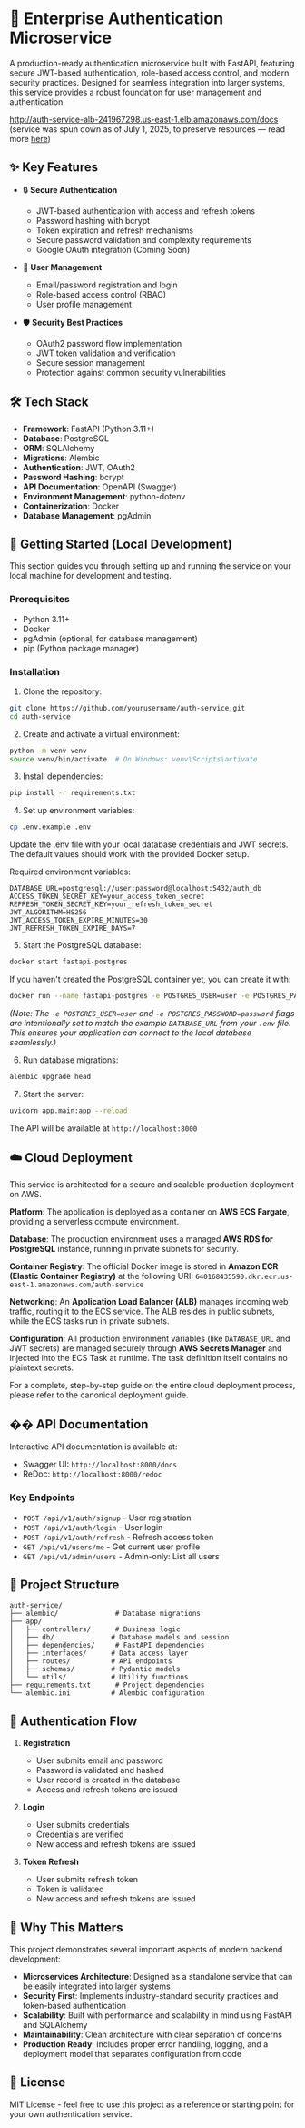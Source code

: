 # 🔐 Enterprise Authentication Microservice

A production-ready authentication microservice built with FastAPI, featuring secure JWT-based authentication, role-based access control, and modern security practices. Designed for seamless integration into larger systems, this service provides a robust foundation for user management and authentication.

http://auth-service-alb-241967298.us-east-1.elb.amazonaws.com/docs (service was spun down as of July 1, 2025, to preserve resources — read more [here](https://medium.com/@vallab.karanam/how-i-brought-my-aws-ecs-bill-from-45-to-almost-0-without-sacrificing-my-architecture-aeb75058af8c))

## ✨ Key Features

- 🔒 **Secure Authentication**

  - JWT-based authentication with access and refresh tokens
  - Password hashing with bcrypt
  - Token expiration and refresh mechanisms
  - Secure password validation and complexity requirements
  - Google OAuth integration (Coming Soon)

- 👥 **User Management**

  - Email/password registration and login
  - Role-based access control (RBAC)
  - User profile management

- 🛡️ **Security Best Practices**
  - OAuth2 password flow implementation
  - JWT token validation and verification
  - Secure session management
  - Protection against common security vulnerabilities

## 🛠️ Tech Stack

- **Framework**: FastAPI (Python 3.11+)
- **Database**: PostgreSQL
- **ORM**: SQLAlchemy
- **Migrations**: Alembic
- **Authentication**: JWT, OAuth2
- **Password Hashing**: bcrypt
- **API Documentation**: OpenAPI (Swagger)
- **Environment Management**: python-dotenv
- **Containerization**: Docker
- **Database Management**: pgAdmin

## 🚀 Getting Started (Local Development)

This section guides you through setting up and running the service on your local machine for development and testing.

### Prerequisites

- Python 3.11+
- Docker
- pgAdmin (optional, for database management)
- pip (Python package manager)

### Installation

1. Clone the repository:

```bash
git clone https://github.com/yourusername/auth-service.git
cd auth-service
```

2. Create and activate a virtual environment:

```bash
python -m venv venv
source venv/bin/activate  # On Windows: venv\Scripts\activate
```

3. Install dependencies:

```bash
pip install -r requirements.txt
```

4. Set up environment variables:

```bash
cp .env.example .env
```

Update the .env file with your local database credentials and JWT secrets. The default values should work with the provided Docker setup.

Required environment variables:

```env
DATABASE_URL=postgresql://user:password@localhost:5432/auth_db
ACCESS_TOKEN_SECRET_KEY=your_access_token_secret
REFRESH_TOKEN_SECRET_KEY=your_refresh_token_secret
JWT_ALGORITHM=HS256
JWT_ACCESS_TOKEN_EXPIRE_MINUTES=30
JWT_REFRESH_TOKEN_EXPIRE_DAYS=7
```

5. Start the PostgreSQL database:

```bash
docker start fastapi-postgres
```

If you haven't created the PostgreSQL container yet, you can create it with:

```bash
docker run --name fastapi-postgres -e POSTGRES_USER=user -e POSTGRES_PASSWORD=password -e POSTGRES_DB=auth_db -p 5432:5432 -d postgres
```

*(Note: The `-e POSTGRES_USER=user` and `-e POSTGRES_PASSWORD=password` flags are intentionally set to match the example `DATABASE_URL` from your `.env` file. This ensures your application can connect to the local database seamlessly.)*

6. Run database migrations:

```bash
alembic upgrade head
```

7. Start the server:

```bash
uvicorn app.main:app --reload
```

The API will be available at `http://localhost:8000`

## ☁️ Cloud Deployment

This service is architected for a secure and scalable production deployment on AWS.

**Platform**: The application is deployed as a container on **AWS ECS Fargate**, providing a serverless compute environment.

**Database**: The production environment uses a managed **AWS RDS for PostgreSQL** instance, running in private subnets for security.

**Container Registry**: The official Docker image is stored in **Amazon ECR (Elastic Container Registry)** at the following URI:
`640168435590.dkr.ecr.us-east-1.amazonaws.com/auth-service`

**Networking**: An **Application Load Balancer (ALB)** manages incoming web traffic, routing it to the ECS service. The ALB resides in public subnets, while the ECS tasks run in private subnets.

**Configuration**: All production environment variables (like `DATABASE_URL` and JWT secrets) are managed securely through **AWS Secrets Manager** and injected into the ECS Task at runtime. The task definition itself contains no plaintext secrets.

For a complete, step-by-step guide on the entire cloud deployment process, please refer to the canonical deployment guide.

## �� API Documentation

Interactive API documentation is available at:

- Swagger UI: `http://localhost:8000/docs`
- ReDoc: `http://localhost:8000/redoc`

### Key Endpoints

- `POST /api/v1/auth/signup` - User registration
- `POST /api/v1/auth/login` - User login
- `POST /api/v1/auth/refresh` - Refresh access token
- `GET /api/v1/users/me` - Get current user profile
- `GET /api/v1/admin/users` - Admin-only: List all users

## 📁 Project Structure

```
auth-service/
├── alembic/              # Database migrations
├── app/
│   ├── controllers/      # Business logic
│   ├── db/              # Database models and session
│   ├── dependencies/     # FastAPI dependencies
│   ├── interfaces/      # Data access layer
│   ├── routes/          # API endpoints
│   ├── schemas/         # Pydantic models
│   └── utils/           # Utility functions
├── requirements.txt      # Project dependencies
└── alembic.ini          # Alembic configuration
```

## 🔐 Authentication Flow

1. **Registration**

   - User submits email and password
   - Password is validated and hashed
   - User record is created in the database
   - Access and refresh tokens are issued

2. **Login**

   - User submits credentials
   - Credentials are verified
   - New access and refresh tokens are issued

3. **Token Refresh**
   - User submits refresh token
   - Token is validated
   - New access and refresh tokens are issued

## 🎯 Why This Matters

This project demonstrates several important aspects of modern backend development:

- **Microservices Architecture**: Designed as a standalone service that can be easily integrated into larger systems
- **Security First**: Implements industry-standard security practices and token-based authentication
- **Scalability**: Built with performance and scalability in mind using FastAPI and SQLAlchemy
- **Maintainability**: Clean architecture with clear separation of concerns
- **Production Ready**: Includes proper error handling, logging, and a deployment model that separates configuration from code

## 📝 License

MIT License - feel free to use this project as a reference or starting point for your own authentication service.
